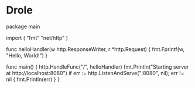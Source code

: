 # Drole
package main

import (
	"fmt"
	"net/http"
)

func helloHandler(w http.ResponseWriter, r *http.Request) {
	fmt.Fprintf(w, "Hello, World!")
}

func main() {
	http.HandleFunc("/", helloHandler)
	fmt.Println("Starting server at http://localhost:8080")
	if err := http.ListenAndServe(":8080", nil); err != nil {
		fmt.Println(err)
	}
}
